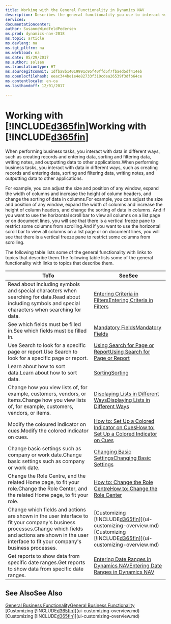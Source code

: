 ```yaml
---
title: Working with the General Functionality in Dynamics NAV
description: Describes the general functionality you use to interact with data in Dynamics NAV, such as entering values, sorting data, and changing views.
services: 
documentationcenter: 
author: SusanneWindfeldPedersen
ms.prod: dynamics-nav-2018
ms.topic: article
ms.devlang: na
ms.tgt_pltfrm: na
ms.workload: na
ms.date: 05/29/2017
ms.author: solsen
ms.translationtype: HT
ms.sourcegitcommit: 1dfba8b14019991c95f40ffd5f7fbaed5df414eb
ms.openlocfilehash: eeac344be1e4e82733f310cdea26539f3dfb64ce
ms.contentlocale: en-ca
ms.lasthandoff: 12/01/2017

---
```

# <a name="working-with-included365finincludesd365finlongmdmd"></a><span data-ttu-id="7df3d-103">Working with [!INCLUDE[d365fin](includes/d365fin_long_md.md)]</span><span class="sxs-lookup"><span data-stu-id="7df3d-103">Working with [!INCLUDE[d365fin](includes/d365fin_long_md.md)]</span></span>
<span data-ttu-id="7df3d-104">When performing business tasks, you interact with data in different ways, such as creating records and entering data, sorting and filtering data, writing notes, and outputting data to other applications.</span><span class="sxs-lookup"><span data-stu-id="7df3d-104">When performing business tasks, you interact with data in different ways, such as creating records and entering data, sorting and filtering data, writing notes, and outputting data to other applications.</span></span>

<span data-ttu-id="7df3d-105">For example, you can adjust the size and position of any window, expand the width of columns and increase the height of column headers, and change the sorting of data in columns.</span><span class="sxs-lookup"><span data-stu-id="7df3d-105">For example, you can adjust the size and position of any window, expand the width of columns and increase the height of column headers, and change the sorting of data in columns.</span></span> <span data-ttu-id="7df3d-106">And if you want to use the horizontal scroll bar to view all columns on a list page or on document lines, you will see that there is a vertical freeze pane to restrict some columns from scrolling.</span><span class="sxs-lookup"><span data-stu-id="7df3d-106">And if you want to use the horizontal scroll bar to view all columns on a list page or on document lines, you will see that there is a vertical freeze pane to restrict some columns from scrolling.</span></span>

<span data-ttu-id="7df3d-107">The following table lists some of the general functionality with links to topics that describe them.</span><span class="sxs-lookup"><span data-stu-id="7df3d-107">The following table lists some of the general functionality with links to topics that describe them.</span></span>

| <span data-ttu-id="7df3d-108">To</span><span class="sxs-lookup"><span data-stu-id="7df3d-108">To</span></span> | <span data-ttu-id="7df3d-109">See</span><span class="sxs-lookup"><span data-stu-id="7df3d-109">See</span></span> |
| --- | --- |
| <span data-ttu-id="7df3d-110">Read about including symbols and special characters when searching for data.</span><span class="sxs-lookup"><span data-stu-id="7df3d-110">Read about including symbols and special characters when searching for data.</span></span> |[<span data-ttu-id="7df3d-111">Entering Criteria in Filters</span><span class="sxs-lookup"><span data-stu-id="7df3d-111">Entering Criteria in Filters</span></span>](ui-enter-criteria-filters.md) |
| <span data-ttu-id="7df3d-112">See which fields must be filled in.</span><span class="sxs-lookup"><span data-stu-id="7df3d-112">See which fields must be filled in.</span></span> |[<span data-ttu-id="7df3d-113">Mandatory Fields</span><span class="sxs-lookup"><span data-stu-id="7df3d-113">Mandatory Fields</span></span>](ui-mandatory-fields.md) |
| <span data-ttu-id="7df3d-114">Use Search to look for a specific page or report.</span><span class="sxs-lookup"><span data-stu-id="7df3d-114">Use Search to look for a specific page or report.</span></span> |[<span data-ttu-id="7df3d-115">Using Search for Page or Report</span><span class="sxs-lookup"><span data-stu-id="7df3d-115">Using Search for Page or Report</span></span>](ui-search.md) |
| <span data-ttu-id="7df3d-116">Learn about how to sort data.</span><span class="sxs-lookup"><span data-stu-id="7df3d-116">Learn about how to sort data.</span></span> |[<span data-ttu-id="7df3d-117">Sorting</span><span class="sxs-lookup"><span data-stu-id="7df3d-117">Sorting</span></span>](ui-sorting.md) |
| <span data-ttu-id="7df3d-118">Change how you view lists of, for example, customers, vendors, or items.</span><span class="sxs-lookup"><span data-stu-id="7df3d-118">Change how you view lists of, for example, customers, vendors, or items.</span></span> |[<span data-ttu-id="7df3d-119">Displaying Lists in Different Ways</span><span class="sxs-lookup"><span data-stu-id="7df3d-119">Displaying Lists in Different Ways</span></span>](across-display-lists-different-views.md) |
| <span data-ttu-id="7df3d-120">Modify the coloured indicator on cues.</span><span class="sxs-lookup"><span data-stu-id="7df3d-120">Modify the colored indicator on cues.</span></span> |[<span data-ttu-id="7df3d-121">How to: Set Up a Colored Indicator on Cues</span><span class="sxs-lookup"><span data-stu-id="7df3d-121">How to: Set Up a Colored Indicator on Cues</span></span>](ui-how-setup-colored-indicator-cues.md) |
| <span data-ttu-id="7df3d-122">Change basic settings such as company or work date.</span><span class="sxs-lookup"><span data-stu-id="7df3d-122">Change basic settings such as company or work date.</span></span> |[<span data-ttu-id="7df3d-123">Changing Basic Settings</span><span class="sxs-lookup"><span data-stu-id="7df3d-123">Changing Basic Settings</span></span>](ui-change-basic-settings.md) |
| <span data-ttu-id="7df3d-124">Change the Role Centre, and the related Home page, to fit your role.</span><span class="sxs-lookup"><span data-stu-id="7df3d-124">Change the Role Center, and the related Home page, to fit your role.</span></span> |[<span data-ttu-id="7df3d-125">How to: Change the Role Centre</span><span class="sxs-lookup"><span data-stu-id="7df3d-125">How to: Change the Role Center</span></span>](change-role.md) |
| <span data-ttu-id="7df3d-126">Change which fields and actions are shown in the user interface to fit your company's business processes.</span><span class="sxs-lookup"><span data-stu-id="7df3d-126">Change which fields and actions are shown in the user interface to fit your company's business processes.</span></span> |<span data-ttu-id="7df3d-127">[Customizing [!INCLUDE[d365fin](includes/d365fin_md.md)]](ui-customizing-overview.md)</span><span class="sxs-lookup"><span data-stu-id="7df3d-127">[Customizing [!INCLUDE[d365fin](includes/d365fin_md.md)]](ui-customizing-overview.md)</span></span> |
| <span data-ttu-id="7df3d-128">Get reports to show data from specific date ranges.</span><span class="sxs-lookup"><span data-stu-id="7df3d-128">Get reports to show data from specific date ranges.</span></span> |[<span data-ttu-id="7df3d-129">Entering Date Ranges in Dynamics NAV</span><span class="sxs-lookup"><span data-stu-id="7df3d-129">Entering Date Ranges in Dynamics NAV</span></span>](ui-enter-date-ranges.md) |

## <a name="see-also"></a><span data-ttu-id="7df3d-130">See Also</span><span class="sxs-lookup"><span data-stu-id="7df3d-130">See Also</span></span>
[<span data-ttu-id="7df3d-131">General Business Functionality</span><span class="sxs-lookup"><span data-stu-id="7df3d-131">General Business Functionality</span></span>](ui-across-business-areas.md)  
<span data-ttu-id="7df3d-132">[Customizing [!INCLUDE[d365fin](includes/d365fin_md.md)]](ui-customizing-overview.md)</span><span class="sxs-lookup"><span data-stu-id="7df3d-132">[Customizing [!INCLUDE[d365fin](includes/d365fin_md.md)]](ui-customizing-overview.md)</span></span>  

## 

